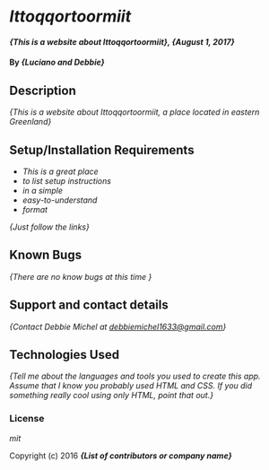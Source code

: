 # _Ittoqqortoormiit_

#### _{This is a website about Ittoqqortoormiit}, {August 1, 2017}_

#### By _**{Luciano and Debbie}**_

## Description

_{This is a website about Ittoqqortoormiit, a place located in eastern Greenland}_

## Setup/Installation Requirements

* _This is a great place_
* _to list setup instructions_
* _in a simple_
* _easy-to-understand_
* _format_

_{Just follow the links}_

## Known Bugs

_{There are no know bugs at this time }_

## Support and contact details

_{Contact Debbie Michel at debbiemichel1633@gmail.com}_

## Technologies Used

_{Tell me about the languages and tools you used to create this app. Assume that I know you probably used HTML and CSS. If you did something really cool using only HTML, point that out.}_

### License

*mit*

Copyright (c) 2016 **_{List of contributors or company name}_**
